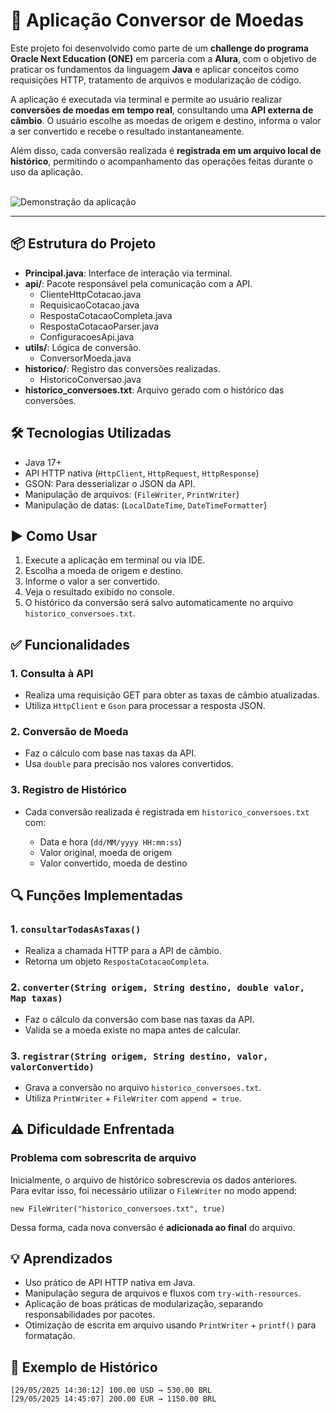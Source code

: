<h1>💱 Aplicação Conversor de Moedas </h1>
<p>Este projeto foi desenvolvido como parte de um <strong>challenge do programa Oracle Next Education (ONE)</strong> em parceria com a <strong>Alura</strong>, com o objetivo de praticar os fundamentos da linguagem <strong>Java</strong> e aplicar conceitos como requisições HTTP, tratamento de arquivos e modularização de código.
</p>
<p>A aplicação é executada via terminal e permite ao usuário realizar <strong>conversões de moedas em tempo real</strong>, consultando uma <strong>API externa de câmbio</strong>. O usuário escolhe as moedas de origem e destino, informa o valor a ser convertido e recebe o resultado instantaneamente.
</p>
<p>Além disso, cada conversão realizada é <strong>registrada em um arquivo local de histórico</strong>, permitindo o acompanhamento das operações feitas durante o uso da aplicação.
</p>
<br>
<img src="https://github.com/user-attachments/assets/7ca28458-cf9c-471c-81d3-de1e48040d8c" alt="Demonstração da aplicação" style="max-width: 100%; height: auto;" />
<br>
<hr />




<h2>📦 Estrutura do Projeto</h2>
<ul>
  <li><strong>Principal.java</strong>: Interface de interação via terminal.</li>
  <li><strong>api/</strong>: Pacote responsável pela comunicação com a API.
    <ul>
      <li>ClienteHttpCotacao.java</li>
      <li>RequisicaoCotacao.java</li>
      <li>RespostaCotacaoCompleta.java</li>
      <li>RespostaCotacaoParser.java</li>
      <li>ConfiguracoesApi.java</li>
    </ul>
  </li>
  <li><strong>utils/</strong>: Lógica de conversão.
    <ul>
      <li>ConversorMoeda.java</li>
    </ul>
  </li>
  <li><strong>historico/</strong>: Registro das conversões realizadas.
    <ul>
      <li>HistoricoConversao.java</li>
    </ul>
  </li>
  <li><strong>historico_conversoes.txt</strong>: Arquivo gerado com o histórico das conversões.</li>
</ul>

<h2>🛠️ Tecnologias Utilizadas</h2>
<ul>
  <li>Java 17+</li>
  <li>API HTTP nativa (<code>HttpClient</code>, <code>HttpRequest</code>, <code>HttpResponse</code>)</li>
  <li>GSON: Para desserializar o JSON da API.</li>
  <li>Manipulação de arquivos: (<code>FileWriter</code>, <code>PrintWriter</code>)</li>
  <li>Manipulação de datas: (<code>LocalDateTime</code>, <code>DateTimeFormatter</code>)</li>
</ul>

<h2>▶️ Como Usar</h2>
<ol>
  <li>Execute a aplicação em terminal ou via IDE.</li>
  <li>Escolha a moeda de origem e destino.</li>
  <li>Informe o valor a ser convertido.</li>
  <li>Veja o resultado exibido no console.</li>
  <li>O histórico da conversão será salvo automaticamente no arquivo <code>historico_conversoes.txt</code>.</li>
</ol>

<h2>✅ Funcionalidades</h2>
<h3>1. Consulta à API</h3>
<ul>
  <li>Realiza uma requisição GET para obter as taxas de câmbio atualizadas.</li>
  <li>Utiliza <code>HttpClient</code> e <code>Gson</code> para processar a resposta JSON.</li>
</ul>

<h3>2. Conversão de Moeda</h3>
<ul>
  <li>Faz o cálculo com base nas taxas da API.</li>
  <li>Usa <code>double</code> para precisão nos valores convertidos.</li>
</ul>

<h3>3. Registro de Histórico</h3>
<ul>
  <li>Cada conversão realizada é registrada em <code>historico_conversoes.txt</code> com:</li>
  <ul>
    <li>Data e hora (<code>dd/MM/yyyy HH:mm:ss</code>)</li>
    <li>Valor original, moeda de origem</li>
    <li>Valor convertido, moeda de destino</li>
  </ul>
</ul>

<h2>🔍 Funções Implementadas</h2>
<h3>1. <code>consultarTodasAsTaxas()</code></h3>
<ul>
  <li>Realiza a chamada HTTP para a API de câmbio.</li>
  <li>Retorna um objeto <code>RespostaCotacaoCompleta</code>.</li>
</ul>

<h3>2. <code>converter(String origem, String destino, double valor, Map taxas)</code></h3>
<ul>
  <li>Faz o cálculo da conversão com base nas taxas da API.</li>
  <li>Valida se a moeda existe no mapa antes de calcular.</li>
</ul>

<h3>3. <code>registrar(String origem, String destino, valor, valorConvertido)</code></h3>
<ul>
  <li>Grava a conversão no arquivo <code>historico_conversoes.txt</code>.</li>
  <li>Utiliza <code>PrintWriter</code> + <code>FileWriter</code> com <code>append = true</code>.</li>
</ul>

<h2>⚠️ Dificuldade Enfrentada</h2>
<h3>Problema com sobrescrita de arquivo</h3>
<p>Inicialmente, o arquivo de histórico sobrescrevia os dados anteriores.<br>
Para evitar isso, foi necessário utilizar o <code>FileWriter</code> no modo append:</p>

<pre><code>new FileWriter("historico_conversoes.txt", true)
</code></pre>

<p>Dessa forma, cada nova conversão é <strong>adicionada ao final</strong> do arquivo.</p>

<h2>💡 Aprendizados</h2>
<ul>
  <li>Uso prático de API HTTP nativa em Java.</li>
  <li>Manipulação segura de arquivos e fluxos com <code>try-with-resources</code>.</li>
  <li>Aplicação de boas práticas de modularização, separando responsabilidades por pacotes.</li>
  <li>Otimização de escrita em arquivo usando <code>PrintWriter</code> + <code>printf()</code> para formatação.</li>
</ul>

<h2>📄 Exemplo de Histórico</h2>
<pre><code>[29/05/2025 14:30:12] 100.00 USD → 530.00 BRL
[29/05/2025 14:45:07] 200.00 EUR → 1150.00 BRL
</code></pre>

